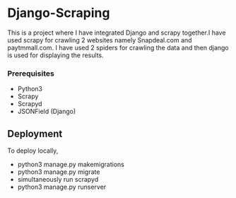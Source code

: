 # Django-Scraping

This is a project where I have integrated Django and scrapy together.I have used scrapy for crawling 2 websites namely Snapdeal.com and paytmmall.com.
I have used 2 spiders for crawling the data and then django is used for displaying the results.


### Prerequisites

* Python3
* Scrapy
* Scrapyd
* JSONField (Django)

## Deployment

To deploy locally,
* python3 manage.py makemigrations
* python3 manage.py migrate
* simultaneously run scrapyd
* python3 manage.py runserver

